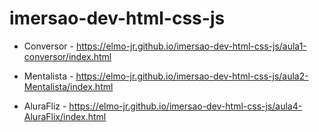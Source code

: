 # imersao-dev-html-css-js

- Conversor - https://elmo-jr.github.io/imersao-dev-html-css-js/aula1-conversor/index.html

- Mentalista - https://elmo-jr.github.io/imersao-dev-html-css-js/aula2-Mentalista/index.html

- AluraFliz - https://elmo-jr.github.io/imersao-dev-html-css-js/aula4-AluraFlix/index.html
